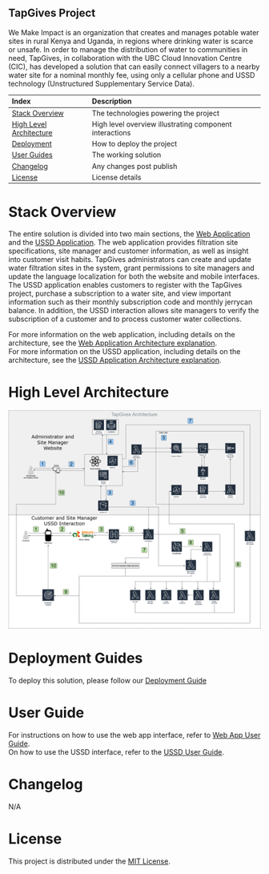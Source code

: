 ## TapGives Project
We Make Impact is an organization that creates and manages potable water sites in rural Kenya and Uganda, in regions where drinking water is scarce or unsafe. In order to manage the distribution of water to communities in need, TapGives, in collaboration with the UBC Cloud Innovation Centre (CIC), has developed a solution that can easily connect villagers to a nearby water site for a nominal monthly fee, using only a cellular phone and USSD technology (Unstructured Supplementary Service Data).

| Index                                                 | Description                                               |
|:------------------------------------------------------|:----------------------------------------------------------| 
| [Stack Overview](#Stack-Overview)                     | The technologies powering the project                     |
| [High Level Architecture](#High-Level-Architecture)   | High level overview illustrating component interactions   |
| [Deployment](#Deployment-Guide)                       | How to deploy the project                                 |
| [User Guides](#User-Guides)                           | The working solution                                      |
| [Changelog](#Changelog)                               | Any changes post publish                                  |
| [License](#License)                                   | License details                                           |


# Stack Overview
The entire solution is divided into two main sections, the [Web Application](./docs/WebAppDeepDive.md) and the [USSD Application](./docs/UssdDeepDive.md). The web application provides filtration site specifications, site manager and customer information, as well as insight into customer visit habits. TapGives administrators can create and update water filtration sites in the system, grant permissions to site managers and update the language localization for both the website and mobile interfaces. The USSD application enables customers to register with the TapGives project, purchase a subscription to a water site, and view important information such as their monthly subscription code and monthly jerrycan balance. In addition, the USSD interaction allows site managers to verify the subscription of a customer and to process customer water collections.  

For more information on the web application, including details on the architecture, see the [Web Application Architecture explanation](./docs/WebAppDeepDive.md).  
For more information on the USSD application, including details on the architecture, see the [USSD Application Architecture explanation](./docs/UssdDeepDive.md).  

# High Level Architecture
![alt text](docs/images/architecture-diagram.png)

# Deployment Guides
To deploy this solution, please follow our [Deployment Guide](docs/DeploymentGuide.md)

# User Guide
For instructions on how to use the web app interface, refer to [Web App User Guide](docs/WebAppUserGuide.md).  
On how to use the USSD interface, refer to the [USSD User Guide](docs/UssdUserGuide.md).

# Changelog
N/A

# License
This project is distributed under the [MIT License](LICENSE).